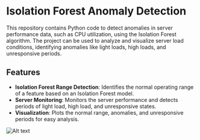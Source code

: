 # Isolation Forest Anomaly Detection

This repository contains Python code to detect anomalies in server performance data, such as CPU utilization, using the Isolation Forest algorithm. The project can be used to analyze and visualize server load conditions, identifying anomalies like light loads, high loads, and unresponsive periods.

## Features

- **Isolation Forest Range Detection**: Identifies the normal operating range of a feature based on an Isolation Forest model.
- **Server Monitoring**: Monitors the server performance and detects periods of light load, high load, and unresponsive states.
- **Visualization**: Plots the normal range, anomalies, and unresponsive periods for easy analysis.

![Alt text](URL_TO_YOUR_IMAGE)



